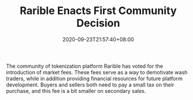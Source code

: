 ﻿---
title: "Rarible Enacts First Community Decision"
date: 2020-09-23T21:57:40+08:00
lastmod: 2020-09-23T16:45:40+08:00
draft: false
authors: ["Opal"]
description: "The community of tokenization platform Rarible has voted for the introduction of market fees. These fees serve as a way to demotivate wash traders, while in addition providing financial resources for future platform development. Buyers and sellers both need to pay a small tax on their purchase, and this fee is a bit smaller on secondary sales."
featuredImage: "rarible-enacts-first-community-decision.png"
tags: ["Virtual World","Play to Earn"]
categories: ["news"]
news: ["Virtual World"]
weight: 
lightgallery: true
pinned: false
recommend: false
recommend1: false
---

The community of tokenization platform Rarible has voted for the introduction of market fees. These fees serve as a way to demotivate wash traders, while in addition providing financial resources for future platform development. Buyers and sellers both need to pay a small tax on their purchase, and this fee is a bit smaller on secondary sales.

<!--more-->

